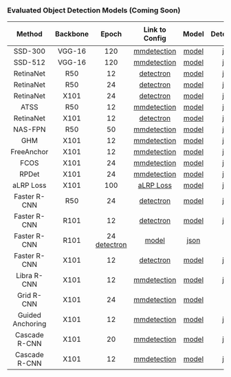 ### Evaluated Object Detection Models (Coming Soon)

|   Method   | Backbone | Epoch | Link to Config |  Model | Detections | LRP Results | oLRP ↓ | oLRP<sub>Loc</sub> ↓ | oLRP<sub>FP</sub> ↓ | oLRP<sub>FN</sub> ↓ | AP<sup>C</sup> ↑ | AP<sub>50</sub> ↑ | AP<sub>75</sub> ↑ | AR<sup>C</sup><sub>100</sub> ↑|
| :---------------------------: | :-------: | :-----: | :------------: | :------: | :-----:| :----------: | :------: | :------: | :------: | :------: | :------: | :------: | :------: | :------: |
| SSD-300 | VGG-16 | 120 | [mmdetection](https://github.com/open-mmlab/mmdetection/blob/master/configs/ssd/ssd300_coco.py) | [model](https://drive.google.com/file/d/1pASqIfWRAJICBGW2MPwVW3C8pquA-pqV/view?usp=sharing) | [json](https://drive.google.com/file/d/1vt0Gn5El4st31_CUJqq_Gaf1VlLdqpan/view?usp=sharing) |[txt](https://drive.google.com/file/d/1kfXbmKPyoLvtBpFJKPGeIWMGphdYMoWC/view?usp=sharing)| 78.4 | 20.6 | 37.1 | 57.9 | 25.6 | 43.8 | 26.3 | 37.5 |
| SSD-512 | VGG-16 | 120 |[mmdetection](https://github.com/open-mmlab/mmdetection/blob/master/configs/ssd/ssd512_coco.py) | [model](https://drive.google.com/file/d/1qT8_tjV5Kw7sc9HqGA-vCJYRQsJac3To/view?usp=sharing) | [json](https://drive.google.com/file/d/1PRt1J6AGcF-M6fP6FAcsV__QY7Y4lVA0/view?usp=sharing) |[txt](https://drive.google.com/file/d/12X8nJvzpqgeJkYbUUdfC1IW_KVORZ1Sj/view?usp=sharing)| 75.4 | 19.7 | 32.8 | 53.6 | 29.4 | 49.3 | 31.0 | 42.5 |
| RetinaNet | R50 | 12 |[detectron](https://github.com/facebookresearch/Detectron/blob/master/configs/12_2017_baselines/retinanet_R-50-FPN_1x.yaml) | [model](https://drive.google.com/file/d/1QY__Wwf6AQFmTRKmmyj7p_EcqJw3S6Zo/view?usp=sharing) | [json](https://drive.google.com/file/d/1gsxa7JFuOzlIzO-vjPwPd2psz4yPwTax/view?usp=sharing) |[txt](https://drive.google.com/file/d/1KSGf46UfYhtKuGv11RIf0plxdlw9UCHi/view?usp=sharing)| 71.0 | 17.0 | 29.1 | 50.0 | 35.7 | 54.7 | 38.5 | 52.0 |
| RetinaNet | R50 | 24 |[detectron](https://github.com/facebookresearch/Detectron/blob/master/configs/12_2017_baselines/retinanet_R-50-FPN_2x.yaml) | [model](https://drive.google.com/file/d/140nWyeR_HNpLnI9YNPE7N65xnbuwJPX0/view?usp=sharing) | [json](https://drive.google.com/file/d/1gsxa7JFuOzlIzO-vjPwPd2psz4yPwTax/view?usp=sharing) |[txt](https://drive.google.com/file/d/1p8SpyWG5DvPmjKM8wIYrFV68V24M_95R/view?usp=sharing)| 70.6 | 17.1 | 28.4 | 49.6 | 35.7 | 54.9 | 38.2 | 51.4 |
| RetinaNet | X101 | 24 |[detectron](https://github.com/facebookresearch/Detectron/blob/master/configs/12_2017_baselines/retinanet_X-101-64x4d-FPN_2x.yaml) | [model](https://drive.google.com/file/d/1lPyh_oTM5bbaBavp71_EdPJbw8HhscV2/view?usp=sharing) | [json](https://drive.google.com/file/d/1L4KS324htfnaUT3LM2VUD_ImcupbOpHF/view?usp=sharing) |[txt](https://drive.google.com/file/d/1IFWkiU45pAEL2ZrvoyOGVW5F_5iSppp2/view?usp=sharing)| 67.5 | 16.1 | 24.5 | 46.3 | 39.2 | 59.2 | 41.8 | 53.5 |
| ATSS | R50 | 12 |[mmdetection](https://github.com/open-mmlab/mmdetection/blob/master/configs/atss/atss_r50_fpn_1x_coco.py) | [model](https://drive.google.com/file/d/1yoVoT0hcuB23MNE_D-UnDk1QX9M-pk_T/view?usp=sharing) | [json](https://drive.google.com/file/d/1knBeU4VzzIiSLkJOcW0avSridiAsw94m/view?usp=sharing) |[txt](https://drive.google.com/file/d/1OoadD0BSqmy0xmSiQt1OhDzForzuLdN9/view?usp=sharing)| 68.6 | 15.4 | 30.3 | 46.6 | 39.4 | 57.6 | 42.8 | 58.3 |
| RetinaNet | X101 | 12 |[detectron](https://github.com/facebookresearch/Detectron/blob/master/configs/12_2017_baselines/retinanet_X-101-64x4d-FPN_1x.yaml) | [model](https://drive.google.com/file/d/1UIbfySsPaTWEQySgIkfOZoSuXpvMTAwp/view?usp=sharing) | [json](https://drive.google.com/file/d/1MRKKIqgEnGmAi5dWxnHxanUHU7DR_P49/view?usp=sharing) |[txt](https://drive.google.com/file/d/1y_vTsS612Dkoq8RQ58tyO4OVwBAjGGyz/view?usp=sharing)| 67.6 | 16.1 | 25.3 | 46.2 | 39.8 | 59.5 | 43.0 | 54.8 |
| NAS-FPN | R50 | 50 |[mmdetection](https://github.com/open-mmlab/mmdetection/blob/master/configs/nas_fpn/retinanet_r50_nasfpn_crop640_50e_coco.py) | [model](https://drive.google.com/file/d/1OyjHJk9CHwWCKYCkGTNSj7Ur9l5AJsbB/view?usp=sharing) | [json](https://drive.google.com/file/d/1dY0WWDMPpVHK-9Kggo5QOyuBxfvBatIy/view?usp=sharing) |[txt](https://drive.google.com/file/d/1be88jw7pSBXuFnchA_nl0rTfDPIm7Ftw/view?usp=sharing)| 66.7 | 14.8 | 26.6 | 46.3 | 40.5 | 58.4 | 43.1 | 55.6 |
| GHM | X101 | 12 |[mmdetection](https://github.com/open-mmlab/mmdetection/blob/master/configs/ghm/retinanet_ghm_x101_64x4d_fpn_1x_coco.py)|[model](https://drive.google.com/file/d/1ITaXyEIjrbpZ-yBFc89Lr2ohg6-JVgMN/view?usp=sharing)|[json](https://drive.google.com/file/d/1RefYVEkpH7aWsvJs0XkfX0Oq43w7dAOy/view?usp=sharing) |[txt](https://drive.google.com/file/d/1c2As4ASgh-zPWJotyuNmZ-odAzFon2c8/view?usp=sharing)| 66.3 | 15.6 | 27.1 | 44.2 | 41.4 | 60.9 | 44.2 | 57.7 |
| FreeAnchor | X101 | 12 |[mmdetection](https://github.com/open-mmlab/mmdetection/blob/master/configs/free_anchor/retinanet_free_anchor_x101_32x4d_fpn_1x_coco.py)|[model](https://drive.google.com/file/d/10lE4LJk1pitj3_ldsAwb5Nu3cHPzci8-/view?usp=sharing)|[json](https://drive.google.com/file/d/1g77I3KceWHRYfXMm8bvB88RdIlvrMILk/view?usp=sharing)|[txt](https://drive.google.com/file/d/1yONcjyTaGouxx6_TNXKy-snhuAMjjVb7/view?usp=sharing)| 66.0 | 15.2 | 26.4 | 44.5 | 41.9 | 61.0 | 45.0 | 58.6 |
| FCOS | X101 | 24 |[mmdetection](https://github.com/open-mmlab/mmdetection/blob/master/configs/fcos/fcos_x101_64x4d_fpn_gn-head_mstrain_640-800_4x2_2x_coco.py)|[model](https://drive.google.com/file/d/1Ol4u0TKpcucdnaoMTrA2wYff85XQe5Yx/view?usp=sharing)|[json](https://drive.google.com/file/d/10yPrDT0BHAWEXxDM_yyklHCkPuKIWIz5/view?usp=sharing)|[txt](https://drive.google.com/file/d/1n5w339qTE3pRMxEkQl-r9LJ6Tp719YXV/view?usp=sharing)| 64.4 | 14.9 | 25.4 | 41.9 | 42.5 | 62.1 | 45.7 | 58.2 |
| RPDet | X101 | 24 |[mmdetection](https://github.com/open-mmlab/mmdetection/blob/master/configs/reppoints/reppoints_moment_x101_fpn_dconv_c3-c5_gn-neck%2Bhead_2x_coco.py)|[model](https://drive.google.com/file/d/1pN1oBAbtohEzquhLM_facq65HTfpSmea/view?usp=sharing)|[json](https://drive.google.com/file/d/1Hs9v7fji2SptsUqEvPP-i3m78_30WOIr/view?usp=sharing)|[txt](https://drive.google.com/file/d/1i3g6T50N3HMiFlIgIKZThSQ4bozzszu2/view?usp=sharing)| 63.3 | 15.4 | 23.4 | 39.5 | 44.2 | 65.5 | 47.8 | 58.7 |
| aLRP Loss | X101 | 100 |[aLRP Loss](https://github.com/kemaloksuz/aLRPLoss-AblationExperiments/blob/master/configs/aLRPLoss800_x101.py)|[model](https://drive.google.com/file/d/1gCrjqCc9i5-A4y-R6Xxbfpv1DiAH41Fy/view?usp=sharing)|[json](https://drive.google.com/file/d/1EnDccXFCiepIbpNPJmUOpfnjMN94EVMh/view?usp=sharing) |[txt](https://drive.google.com/file/d/1n0tF_XDxmpzCH-F23sQJxBFiP0dZXaSq/view?usp=sharing)| 62.5 | 15.1 | 23.2 | 39.5 | 45.4 | 66.6 | 48.0 | 60.3 |
| Faster R-CNN | R50 | 24 |[detectron](https://github.com/facebookresearch/Detectron/blob/master/configs/12_2017_baselines/e2e_faster_rcnn_R-50-FPN_2x.yaml) |[model]()|[json]()|[txt]()| 68.8 | 17.4 | 25.7 | 45.4 | 37.9 | 59.3 | 41.1 | 51.0 |
| Faster R-CNN | R101 | 12 |[detectron](https://github.com/facebookresearch/Detectron/blob/master/configs/12_2017_baselines/e2e_faster_rcnn_R-101-FPN_1x.yaml)|[model]()|[json]()|[txt]()| 67.6 | 17.2 | 24.2 | 44.3 | 39.4 | 61.2 | 43.4 | 52.6 |
| Faster R-CNN | R101 | 24 [detectron](https://github.com/facebookresearch/Detectron/blob/master/configs/12_2017_baselines/e2e_faster_rcnn_X-101-64x4d-FPN_1x.yaml)|[model]()|[json](https://drive.google.com/file/d/1Ksrqi5OexsGX8f92Mp7D1Bo-OKdQ6iSy/view?usp=sharing)|[txt]()| 67.3 | 16.8 | 25.5 | 43.4 | 39.8 | 61.3 | 43.3 | 52.5 |
| Faster R-CNN | X101 | 12 |[detectron](https://github.com/facebookresearch/Detectron/blob/master/configs/12_2017_baselines/e2e_faster_rcnn_R-101-FPN_1x.yaml)|[model]()|[json]()|[txt]()| 66.2 | 17.1 | 24.9 | 41.5 | 41.3 | 63.7 | 44.7 | 54.6 |
| Libra R-CNN | X101 | 12 |[mmdetection](https://github.com/open-mmlab/mmdetection/blob/master/configs/libra_rcnn/libra_faster_rcnn_x101_64x4d_fpn_1x_coco.py)|[model](https://drive.google.com/file/d/1qSOOfxQ5XqdOY5chrBKoLuiucADdQuFQ/view?usp=sharing)|[json](https://drive.google.com/file/d/10n_92dUW1yLEA72jcY5d6bh8HwTAhL0H/view?usp=sharing)|[txt](https://drive.google.com/file/d/1MBY486CWUwsT0nTCGLhzdk2ff_Co8DZX/view?usp=sharing)| 65.1 | 15.8 | 24.3 | 41.6 | 42.7 | 63.7 | 46.9 | 56.0 |
| Grid R-CNN | X101 | 24 |[mmdetection](https://github.com/open-mmlab/mmdetection/blob/master/configs/grid_rcnn/grid_rcnn_x101_64x4d_fpn_gn-head_2x_coco.py)|[model](https://drive.google.com/file/d/1tXqAWinnZ4XY89JJ-Ofy_O2FnB2uSz6o/view?usp=sharing)| |[txt](https://drive.google.com/file/d/1GockpvXq0XhD6mj_gXMxB6Mwyio2xY5h/view?usp=sharing)| 64.2 | 14.4 | 24.7 | 42.3 | 43.0 | 61.6 | 46.7 | 56.7 |
| Guided Anchoring | X101 | 12 |[mmdetection](https://github.com/open-mmlab/mmdetection/blob/master/configs/guided_anchoring/ga_faster_x101_64x4d_fpn_1x_coco.py)|[model](https://drive.google.com/file/d/1P5oa-TnFg11G_-gMFGiz--B0953DFDH5/view?usp=sharing)|[json](https://drive.google.com/file/d/1izz240jKVHBbWmlIlH1_z2aO8bFriZKG/view?usp=sharing)|[txt](https://drive.google.com/file/d/1tUpcb6rE5I8lUFfNPjdljWGCvDcWaKTQ/view?usp=sharing)| 64.4 | 14.8 | 25.6 | 41.8 | 43.9 | 63.7 | 48.3 | 59.9 |
| Cascade R-CNN | X101 | 20 |[mmdetection](https://github.com/open-mmlab/mmdetection/blob/master/configs/cascade_rcnn/cascade_rcnn_x101_64x4d_fpn_20e_coco.py)|[model](https://drive.google.com/file/d/1nyYZObZAEDE-_p5HTd3H_8mnAb63yY5y/view?usp=sharing)|[json](https://drive.google.com/file/d/1P7LbB3agCsIExldGpQphc9oJsu7LH-j5/view?usp=sharing)|[txt](https://drive.google.com/file/d/1oBMXorvq7MRWXCPuS3IieYwqM1IV_ZnM/view?usp=sharing)| 63.3 | 14.3 | 25.4 | 41.0 | 44.5 | 63.2 | 48.5 | 56.9 |
| Cascade R-CNN | X101 | 12 |[mmdetection](https://github.com/open-mmlab/mmdetection/blob/master/configs/cascade_rcnn/cascade_rcnn_x101_64x4d_fpn_1x_coco.py)|[model](https://drive.google.com/file/d/1YlQXKTwhbymJdKcW0SxyIsQiwXNUrgSN/view?usp=sharing)|[json](https://drive.google.com/file/d/14t4lWPL79f_eKO3mKPTSAmD8SN1K5PPz/view?usp=sharing)|[txt](https://drive.google.com/file/d/1ps5WTfKlLwMAb7JoD_o_DDNvOC4D5nP0/view?usp=sharing)| 63.2 | 14.4 | 23.9 | 40.9 | 44.7 | 63.6 | 48.9 | 57.4 |

